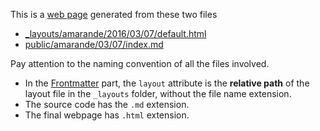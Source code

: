 


This is a [web page](http://bigdata-mindstorms.github.io/jekyll-playground/public/amarande/03/07/index.html) generated from these two files

- [_layouts/amarande/2016/03/07/default.html](https://github.com/bigdata-mindstorms/jekyll-playground/blob/gh-pages/_layouts/amarande/2016/03/07/default.html)
- [public/amarande/03/07/index.md](https://github.com/bigdata-mindstorms/jekyll-playground/blob/gh-pages/public/amarande/03/07/index.md)

Pay attention to the naming convention of all the files involved.

- In the [Frontmatter](http://jekyll.bootcss.com/docs/frontmatter/) part, the `layout` attribute is the __relative path__ of the layout file in the `_layouts` folder, without the file name extension.
- The source code has the `.md` extension.
- The final webpage has `.html` extension.
